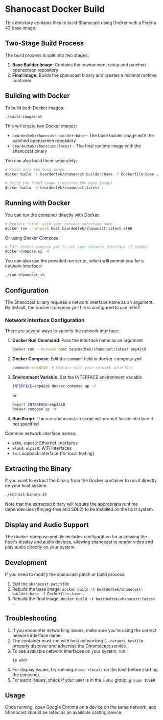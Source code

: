 # Shanocast Docker Build

This directory contains files to build Shanocast using Docker with a Fedora 42 base image.

## Two-Stage Build Process

The build process is split into two stages:

1. **Base Builder Image**: Contains the environment setup and patched openscreen repository
2. **Final Image**: Builds the shanocast binary and creates a minimal runtime container

## Building with Docker

To build both Docker images:

```bash
./build-images.sh
```

This will create two Docker images:
- `beardedtek/shanocast-builder:base` - The base builder image with the patched openscreen repository
- `beardedtek/shanocast:latest` - The final runtime image with the shanocast binary

You can also build them separately:

```bash
# Build only the base image
docker build -t beardedtek/shanocast-builder:base -f Dockerfile.base .

# Build the final image (requires the base image)
docker build -t beardedtek/shanocast:latest .
```

## Running with Docker

You can run the container directly with Docker:

```bash
# Replace 'eth0' with your network interface name
docker run --network host beardedtek/shanocast:latest eth0
```

Or using Docker Compose:

```bash
# Edit docker-compose.yml to set your network interface if needed
docker-compose up -d
```

You can also use the provided run script, which will prompt you for a network interface:

```bash
./run-shanocast.sh
```

## Configuration

The Shanocast binary requires a network interface name as an argument. By default, the docker-compose.yml file is configured to use 'eth0'.

### Network Interface Configuration

There are several ways to specify the network interface:

1. **Docker Run Command**: Pass the interface name as an argument
   ```bash
   docker run --network host beardedtek/shanocast:latest enp42s0
   ```

2. **Docker Compose**: Edit the `command` field in docker-compose.yml
   ```yaml
   command: enp42s0  # Replace with your network interface
   ```

3. **Environment Variable**: Set the INTERFACE environment variable
   ```bash
   INTERFACE=enp42s0 docker-compose up -d
   ```
   or
   ```bash
   export INTERFACE=enp42s0
   docker-compose up -d
   ```

4. **Run Script**: The run-shanocast.sh script will prompt for an interface if not specified

Common network interface names:
- `eth0`, `enp0s3`: Ethernet interfaces
- `wlan0`, `wlp2s0`: WiFi interfaces
- `lo`: Loopback interface (for local testing)

## Extracting the Binary

If you want to extract the binary from the Docker container to run it directly on your host system:

```bash
./extract-binary.sh
```

Note that the extracted binary will require the appropriate runtime dependencies (ffmpeg-free and SDL2) to be installed on the host system.

## Display and Audio Support

The docker-compose.yml file includes configuration for accessing the host's display and audio devices, allowing shanocast to render video and play audio directly on your system.

## Development

If you need to modify the shanocast patch or build process:

1. Edit the `shanocast.patch` file
2. Rebuild the base image: `docker build -t beardedtek/shanocast-builder:base -f Dockerfile.base .`
3. Rebuild the final image: `docker build -t beardedtek/shanocast:latest .`

## Troubleshooting

1. If you encounter networking issues, make sure you're using the correct network interface name.
2. The container must run with host networking (`--network host`) to properly discover and advertise the Chromecast service.
3. To see available network interfaces on your system, run:
   ```bash
   ip addr
   ```
4. For display issues, try running `xhost +local:` on the host before starting the container.
5. For audio issues, check if your user is in the `audio` group: `groups $USER`

## Usage

Once running, open Google Chrome on a device on the same network, and Shanocast should be listed as an available casting device. 